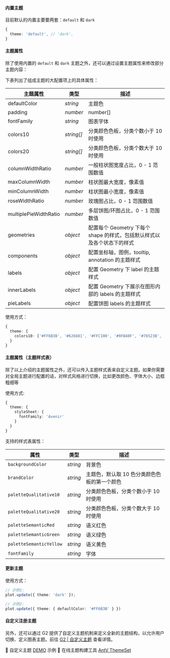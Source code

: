 #### 内置主题

目前默认的内置主要要两套：`default` 和 `dark` 

```ts
{
  theme: 'default', // 'dark',
}
```

#### 主题属性

除了使用内置的 `default` 和 `dark` 主题之外，还可以通过设置主题属性来修改部分主题内容：

下表列出了组成主题的大配置项上的具体属性：

| 主题属性 | 类型 |	描述 |
| --- | --- | ---|
| defaultColor | _string_| 主题色 |
| padding | _number_ |	number[] |
| fontFamily | _string_ |	图表字体 |
| colors10 | _string[]_ |	分类颜色色板，分类个数小于 10 时使用 |
| colors20 |_string[]_ |	分类颜色色板，分类个数大于 10 时使用 |
| columnWidthRatio | _number_ |	一般柱状图宽度占比，0 - 1 范围数值
| maxColumnWidth | _number_ |	柱状图最大宽度，像素值 |
| minColumnWidth| _number_ |	柱状图最小宽度，像素值 |
| roseWidthRatio | _number_ |	玫瑰图占比，0 - 1 范围数值 |
| multiplePieWidthRatio	| _number_ | 多层饼图/环图占比，0 - 1 范围数值 |
| geometries | _object_ |	配置每个 Geometry 下每个 shape 的样式，包括默认样式以及各个状态下的样式 |
| components | _object_ |	配置坐标轴，图例，tooltip, annotation 的主题样式 |
| labels | _object_ |	配置 Geometry 下 label 的主题样式 |
| innerLabels	| _object_  | 配置 Geometry 下展示在图形内部的 labels 的主题样式 |
| pieLabels	| _object_ | 配置饼图 labels 的主题样式 |

使用方式：
```ts
{
  theme: {
    colors10: ['#FF6B3B', '#626681', '#FFC100', '#9FB40F', '#76523B', '#DAD5B5', '#0E8E89', '#E19348', '#F383A2', '#247FEA']
  }
}
```

#### 主题属性（主题样式表）

除了以上介绍的主题属性之外，还可以传入主题样式表来自定义主题。如果你需要对全局主题进行配置的话，对样式风格进行切换，比如更改颜色、字体大小、边框粗细等

使用方式:
```ts
{
  theme: {
    styleSheet: {
      fontFamily: 'Avenir'
    }
  }
}
```

支持的样式表属性：

| **属性**                | **类型** | **描述**      |
| ----------------------- | -------- | ------------- |
| `backgroundColor`       | _string_ | 背景色        |
| `brandColor`            | _string_ | 主题色，默认取 10 色分类颜色色板的第一个颜色 |
| `paletteQualitative10`  | _string_ | 分类颜色色板，分类个数小于 10 时使用 |
| `paletteQualitative20`  | _string_ | 分类颜色色板，分类个数大于 10 时使用 |
| `paletteSemanticRed`    | _string_ | 语义红色      |
| `paletteSemanticGreen`  | _string_ | 语义绿色      |
| `paletteSemanticYellow` | _string_ | 语义黄色      |
| `fontFamily`            | _string_ | 字体          |


#### 更新主题

使用方式：
```ts
// 示例1:
plot.update({ theme: 'dark' });

// 示例2:
plot.update({ theme: { defaultColor: '#FF6B3B' } })
```

#### 自定义注册主题

另外，还可以通过 G2 提供了自定义主题机制来定义全新的主题结构，以允许用户切换、定义图表主题。前往 [G2 | 自定义主题](https://g2.antv.vision/zh/docs/api/advanced/register-theme) 查看详情。

<playground path="general/theme/demo/register-theme.ts" rid="rect-register-theme"></playground>

🌰 自定义主题 [DEMO](/zh/examples/general/theme#register-theme) 示例
💄 在线主题构建工具 [AntV ThemeSet](https://theme-set.antv.vision)

